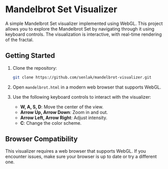 # Mandelbrot Set Visualizer

A simple Mandelbrot Set visualizer implemented using WebGL. This project allows you to explore the Mandelbrot Set by navigating through it using keyboard controls. The visualization is interactive, with real-time rendering of the fractal.

## Getting Started

1. Clone the repository:

   ```bash
   git clone https://github.com/senlak/mandelbrot-visualizer.git
   ```

2. Open `mandelbrot.html` in a modern web browser that supports WebGL.

3. Use the following keyboard controls to interact with the visualizer:

   - **W, A, S, D**: Move the center of the view.
   - **Arrow Up, Arrow Down**: Zoom in and out.
   - **Arrow Left, Arrow Right**: Adjust intensity.
   - **C**: Change the color scheme.

## Browser Compatibility

This visualizer requires a web browser that supports WebGL. If you encounter issues, make sure your browser is up to date or try a different one.
